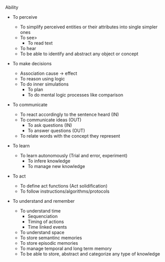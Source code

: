 <!-- When adding abilities, check if they make sense for: A Human, our agent, and a LLM  -->

Ability
- To perceive
    - To simplify perceived entities or their attributes into single simpler ones
    - To see>
        - To read text
    - To hear
    - To be able to identify and abstract any object or concept

- To make decisions
    - Association cause -> effect
    - To reason using logic
    - To do inner simulations
        - To plan
        - To do mental logic processes like comparison

- To communicate
    - To react accordingly to the sentence heard (IN)
        <!-- (This can be an instruction, a question, etc.) -->
    - To communicate ideas (OUT)
        - To ask questions (IN)
        - To answer questions (OUT)
    - To relate words with the concept they represent
        <!-- This ability is crucial to truly understand any sentence -->
- To learn
    - To learn autonomously (Trial and error, experiment)
        - To infere knowledge
        - To manage new knowledge

- To act
    - To define act functions (Act solidification)
    - To follow instructions/algorithms/protocols

- To understand and remember
    - To understand time
        - Sequenciation
        - Timing of actions
        - Time linked events
    - To understand space
    - To store semantinc memories
    - To store episodic memories
    - To manage temporal and long term memory
    - To be able to store, abstract and categorize any type of knowledge